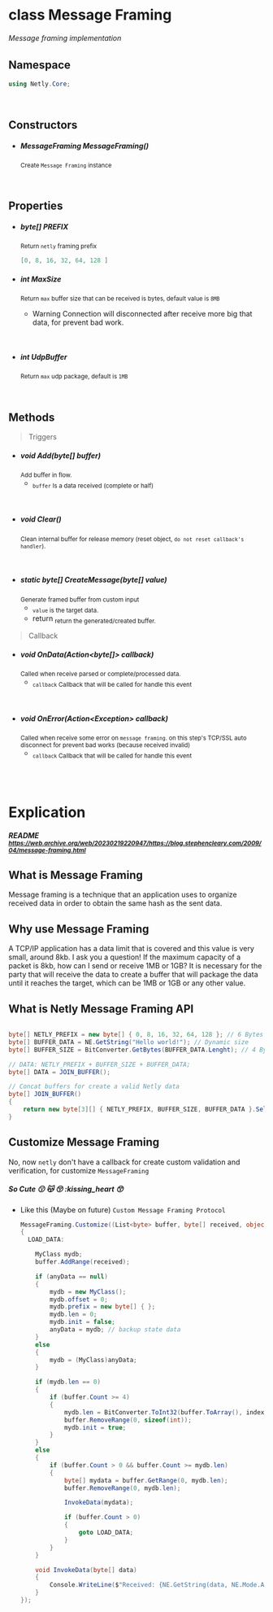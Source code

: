 # <return>class</return> Message Framing

###### Message framing implementation


## Namespace
```cs
using Netly.Core;
```

<br>

## Constructors
- ##### <return>MessageFraming</return> MessageFraming()
	<sub> Create ``Message Framing`` instance</sub>

<br>


## Properties
- ##### <return>byte[]</return> PREFIX
    <sub>Return ``netly`` framing prefix</sub>
    ```cs
    [0, 8, 16, 32, 64, 128 ]
    ```

- ##### <return>int</return> MaxSize
    <sub>Return ``max`` buffer size that can be received is bytes, default value is ``8MB``</sub>
    - <return>Warning</return> Connection will disconnected after receive more big that data, for prevent bad work.

<br>

- ##### <return>int</return> UdpBuffer
    <sub>Return ``max`` udp package, default is ``1MB``</sub>


<br/>


## Methods
> Triggers

- ##### <return>void</return> Add(<params>byte[] buffer</params>)
  <sub>Add buffer in flow.</sub>
  - <sub>``buffer`` Is a data received (complete or half)<sub/>

<br>

- ##### <return>void</return> Clear()
  <sub>Clean internal buffer for release memory (reset object, ``do not reset callback's handler``).</sub>

<br>

- ##### <return>static</return> <return>byte[]</return> CreateMessage(<params>byte[] value</params>)
  <sub>Generate framed buffer from custom input</sub>
  - <sub>``value`` is the target data.</sub>
  - <return>return</return> <sub>return the generated/created buffer.</sub>




> Callback

- ##### <return>void</return> OnData(<params>Action&lt;byte[]&gt; callback</params>)
  <sub>Called when receive parsed or complete/processed data.</sub>
  - <sub>``callback`` Callback that will be called for handle this event<sub/>

<br>

- ##### <return>void</return> OnError(<params>Action&lt;Exception&gt; callback</params>)
  <sub>Called when receive some error on ``message framing``. on this step's TCP/SSL auto disconnect for prevent bad works (because received invalid)</sub>
  - <sub>``callback`` Callback that will be called for handle this event<sub/>

<br>

<br/>




# Explication

##### README <sub>https://web.archive.org/web/20230219220947/https://blog.stephencleary.com/2009/04/message-framing.html</sub>


## What is Message Framing
Message framing is a technique that an application uses to organize received data in order to obtain the same hash as the sent data.


## Why use Message Framing
A TCP/IP application has a data limit that is covered and this value is very small, around 8kb. I ask you a question! If the maximum capacity of a packet is 8kb, how can I send or receive 1MB or 1GB? It is necessary for the party that will receive the data to create a buffer that will package the data until it reaches the target, which can be 1MB or 1GB or any other value.


## What is Netly Message Framing API
```cs

byte[] NETLY_PREFIX = new byte[] { 0, 8, 16, 32, 64, 128 }; // 6 Bytes
byte[] BUFFER_DATA = NE.GetString("Hello world!"); // Dynamic size
byte[] BUFFER_SIZE = BitConverter.GetBytes(BUFFER_DATA.Lenght); // 4 Bytes

// DATA: NETLY_PREFIX + BUFFER_SIZE + BUFFER_DATA;
byte[] DATA = JOIN_BUFFER();

// Concat buffers for create a valid Netly data
byte[] JOIN_BUFFER()
{
	return new byte[3][] { NETLY_PREFIX, BUFFER_SIZE, BUFFER_DATA }.SelectMany(x => x).ToArray();
}
```

## Customize Message Framing
No, now ``netly`` don't have a callback for create custom validation and verification, for customize ``MessageFraming``

##### So Cute  :kissing: :kissing_cat: :kissing_closed_eyes: :kissing_heart :kissing_smiling_eyes:
- Like this (Maybe on future) ``Custom Message Framing Protocol``
	```cs
	MessageFraming.Customize((List<byte> buffer, byte[] received, object anyData) =>
	{
	  LOAD_DATA:

		MyClass mydb;
		buffer.AddRange(received);

		if (anyData == null)
		{
			mydb = new MyClass();
			mydb.offset = 0;
			mydb.prefix = new byte[] { };
			mydb.len = 0;
			mydb.init = false;
			anyData = mydb; // backup state data
		}
		else
		{
			mydb = (MyClass)anyData;
		}

		if (mydb.len == 0)
		{
			if (buffer.Count >= 4)
			{
				mydb.len = BitConverter.ToInt32(buffer.ToArray(), index: 0);
				buffer.RemoveRange(0, sizeof(int));
				mydb.init = true;
			}
		}
		else
		{
			if (buffer.Count > 0 && buffer.Count >= mydb.len)
			{
				byte[] mydata = buffer.GetRange(0, mydb.len);
				buffer.RemoveRange(0, mydb.len);

				InvokeData(mydata);

				if (buffer.Count > 0)
				{
					goto LOAD_DATA;
				}
			} 
		}

		void InvokeData(byte[] data)
		{
			Console.WriteLine($"Received: {NE.GetString(data, NE.Mode.ASCII)}");
		}
	});
	```
